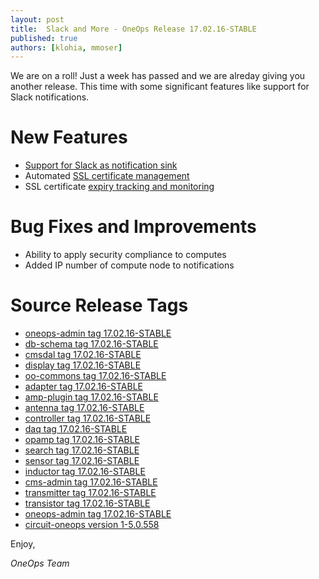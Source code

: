 ```yaml
---
layout: post
title:  Slack and More - OneOps Release 17.02.16-STABLE
published: true
authors: [klohia, mmoser]
---
```


We are on a roll! Just a week has passed and we are alreday giving you another release. This time with some significant
features like support for Slack notifications.

<!--more-->

# New Features

* [Support for Slack as notification sink](/user/account/notifications-to-slack.html)
* Automated [SSL certificate management](/user/design/ssl-certificate-component.html)
* SSL certificate [expiry tracking and monitoring](/user/design/ssl-certificate-component.html)


# Bug Fixes and Improvements

* Ability to apply security compliance to computes
* Added IP number of compute node to notifications

# Source Release Tags

- [oneops-admin tag 17.02.16-STABLE](https://github.com/oneops/oneops-admin/tree/17.02.16-STABLE)
- [db-schema tag 17.02.16-STABLE](https://github.com/oneops/db-schema/tree/17.02.16-STABLE)
- [cmsdal tag 17.02.16-STABLE](https://github.com/oneops/cmsdal/tree/17.02.16-STABLE)
- [display tag 17.02.16-STABLE](https://github.com/oneops/display/tree/17.02.16-STABLE)
- [oo-commons tag 17.02.16-STABLE](https://github.com/oneops/oo-commons/tree/17.02.16-STABLE)
- [adapter tag 17.02.16-STABLE](https://github.com/oneops/adapter/tree/17.02.16-STABLE)
- [amp-plugin tag 17.02.16-STABLE](https://github.com/oneops/amq-plugin/tree/17.02.16-STABLE)
- [antenna tag 17.02.16-STABLE](https://github.com/oneops/antenna/tree/17.02.16-STABLE)
- [controller tag 17.02.16-STABLE](https://github.com/oneops/controller/tree/17.02.16-STABLE)
- [daq tag 17.02.16-STABLE](https://github.com/oneops/daq/tree/17.02.16-STABLE)
- [opamp tag 17.02.16-STABLE](https://github.com/oneops/opamp/tree/17.02.16-STABLE)
- [search tag 17.02.16-STABLE](https://github.com/oneops/search/tree/17.02.16-STABLE)
- [sensor tag 17.02.16-STABLE](https://github.com/oneops/sensor/tree/17.02.16-STABLE)
- [inductor tag 17.02.16-STABLE](https://github.com/oneops/inductor/tree/17.02.16-STABLE)
- [cms-admin tag 17.02.16-STABLE](https://github.com/oneops/cms-admin/tree/17.02.16-STABLE)
- [transmitter tag 17.02.16-STABLE](https://github.com/oneops/transmitter/tree/17.02.16-STABLE)
- [transistor tag 17.02.16-STABLE](https://github.com/oneops/transistor/tree/17.02.16-STABLE)
- [oneops-admin tag 17.02.16-STABLE](https://github.com/oneops/oneops-admin/tree/17.02.16-STABLE)
- [circuit-oneops version 1-5.0.558](https://github.com/oneops/circuit-oneops-1/releases/tag/circuit-oneops-1-5.0.558)

Enjoy,

_OneOps Team_
